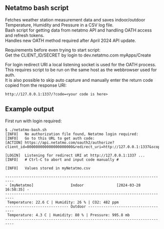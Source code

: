 ## Netatmo bash script  
Fetches weather station measurement data and saves indoor/outdoor Temperature, Humidity and Pressure in a CSV log file.  
Bash script for getting data from netatmo API and handling OATH access and refresh tokens.  
Handles new OATH method required after April 2024 API update.

Requirements before even trying to start script:  
Get the CLIENT_ID/SECRET by login to dev.netatmo.com myApps/Create   

For login redirect URI a local listening socket is used for the OATH process.  
This requires script to be run on the same host as the webbrowser used for auth.  
It is also possible to skip auto capture and manually enter the return code copied from the response URI:  
``` 
http://127.0.0.1:1337/?code=<your code is here>  
```
## Example output
First run with login required:
```
$ ./netatmo-bash.sh 
[INFO]   No authorization file found, Netatmo login required:
[INFO]   Go to this URL to get auth code:
[ACTION] https://api.netatmo.com/oauth2/authorize?client_id=000000000000000000000&redirect_uri=http://127.0.0.1:1337&scope=read_station

[LOGIN]  Listening for redirect URI at http://127.0.0.1:1337 ...
[INFO]   # Ctrl-C to abort and input code manually #

[INFO]   Values stored in myNetatmo.csv

--------------------------------------------------------------------------
- [myNetatmo]                 Indoor               [2024-03-28 16:58:35] -
--------------------------------------------------------------------------
 Temperature: 22.6 C | Humidity: 26 % | CO2: 482 ppm
----------------------------- Outdoor ------------------------------------
 Temperature: 4.3 C | Humidity: 80 % | Pressure: 995.8 mb
--------------------------------------------------------------------------
``` 
